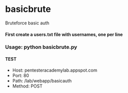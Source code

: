 # basicbrute
Bruteforce basic auth
#### First create a users.txt file with usernames, one per line
### Usage: python basicbrute.py

#### TEST
* Host: pentesteracademylab.appspot.com
* Port: 80
* Path: /lab/webapp/basicauth
* Method: POST
